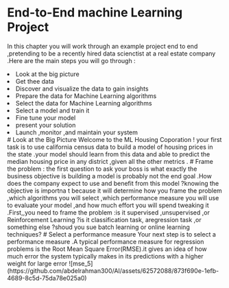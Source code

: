 # End-to-End machine Learning Project
In this chapter you will work through an example project end to end ,pretending to be a recently hired data scienctist at a real estate company .Here are the main steps you will go through :
<li>Look at the big picture </li>
<li>Get thee data </li>
<li>Discover and visualize the data to gain insights</li>
<li>Prepare the data for Machine Learning algorithms </li>
<li>Select the data for Machine Learning algorithms </li>
<li>Select a model and train it </li>
<li>Fine tune your model </li>
<li>present your solution</li>
<li>Launch ,monitor ,and maintain your system</li>
# Look at the Big Picture 
Welcome to the ML Housing Coporation ! your first task is to use california census data to build a model of housing prices in the state .your model should learn from this data and able to predict the median housing price in any district ,given all the other metrics .
# Frame the problem :
the first question to ask your boss is what exactly the business objective is building a model is probably not the end goal .How does the company expect to use and benefit from this model ?knowing the objective is importna t because it will determine how you frame the problem ,which algorithms you will select ,which performance measure you will use to evaluate your model ,and how much effort you will spend tweaking it .First,,you need to frame the problem :is it supervised ,unsupervised ,or Reinforcement Learning ?is it classification task, aregression task ,or something else ?shoud you sue batch learning or online learning techniques?
# Select a performance measure 
Your next step is to select a performance measure .A typical performance measure for regression problems is the Root Mean Square Error(RMSE).it gives an idea of how much error the system typically makes in its predictions with a higher weight for large error 
![mse_5](https://github.com/abdelrahman300/AI/assets/62572088/873f690e-1efb-4689-8c5d-75da78e025a0)

